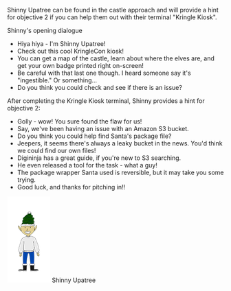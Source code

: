 Shinny Upatree can be found in the castle approach and will provide a hint for objective 2 if you can help them out with their terminal "Kringle Kiosk".

Shinny's opening dialogue
*	Hiya hiya - I'm Shinny Upatree!
*   Check out this cool KringleCon kiosk!
*   You can get a map of the castle, learn about where the elves are, and get your own badge printed right on-screen!
*	Be careful with that last one though. I heard someone say it's "ingestible." Or something...
*	Do you think you could check and see if there is an issue?

After completing the Kringle Kiosk terminal, Shinny provides a hint for objective 2:
*	Golly - wow! You sure found the flaw for us!
*	Say, we've been having an issue with an Amazon S3 bucket.
*	Do you think you could help find Santa's package file?
*	Jeepers, it seems there's always a leaky bucket in the news. You'd think we could find our own files!
*	Digininja has a great guide, if you're new to S3 searching.
*	He even released a tool for the task - what a guy!
*	The package wrapper Santa used is reversible, but it may take you some trying.
*	Good luck, and thanks for pitching in!!

![](img/shinnyupatree.png)
Shinny Upatree